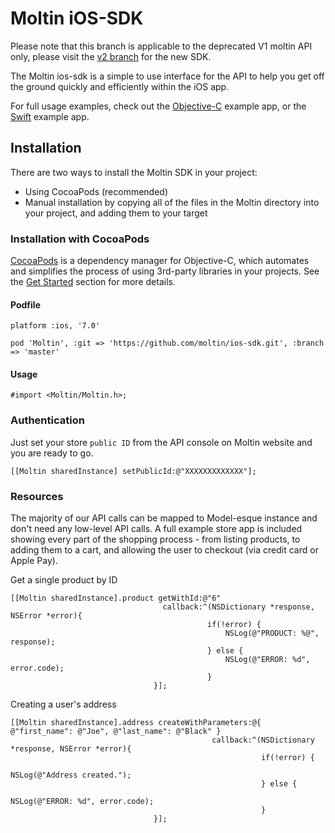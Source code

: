 # Moltin iOS-SDK

Please note that this branch is applicable to the deprecated V1 moltin API only, please visit the [v2 branch](https://github.com/moltin/ios-sdk/tree/v2) for the new SDK.

The Moltin ios-sdk is a simple to use interface for the API to help you get off the ground quickly and efficiently within the iOS app.

For full usage examples, check out the [Objective-C](https://github.com/moltin/ios-objc-example) example app, or the [Swift](https://github.com/moltin/ios-swift-example) example app.

## Installation
There are two ways to install the Moltin SDK in your project:

- Using CocoaPods (recommended)
- Manual installation by copying all of the files in the Moltin directory into your project, and adding them to your target

### Installation with CocoaPods

[CocoaPods](http://cocoapods.org/) is a dependency manager for Objective-C, which automates and simplifies the process of using 3rd-party libraries in your projects. See the [Get Started](http://cocoapods.org/#get_started) section for more details.

#### Podfile
```objc
platform :ios, '7.0'

pod 'Moltin', :git => 'https://github.com/moltin/ios-sdk.git', :branch => 'master'
```


#### Usage

```objc
#import <Moltin/Moltin.h>;
```

### Authentication

Just set your store `public ID` from the API console on Moltin website and you are ready to go.

```objc
[[Moltin sharedInstance] setPublicId:@"XXXXXXXXXXXXX"];
```

### Resources

The majority of our API calls can be mapped to Model-esque instance and don't need any low-level API calls. A full example store app is included showing every part of the shopping process - from listing products, to adding them to a cart, and allowing the user to checkout (via credit card or Apple Pay).

Get a single product by ID
```objc
[[Moltin sharedInstance].product getWithId:@"6"
                                  callback:^(NSDictionary *response, NSError *error){
                                            if(!error) {
                                                NSLog(@"PRODUCT: %@", response);
                                            } else {
                                                NSLog(@"ERROR: %d", error.code);
                                            }
                                }];
```

Creating a user's address
```objc
[[Moltin sharedInstance].address createWithParameters:@{  @"first_name": @"Joe", @"last_name": @"Black" }
                                			 callback:^(NSDictionary *response, NSError *error){
						                                if(!error) {
						                                    NSLog(@"Address created.");
						                                } else {
						                                    NSLog(@"ERROR: %d", error.code);
						                                }
                                }];
```
